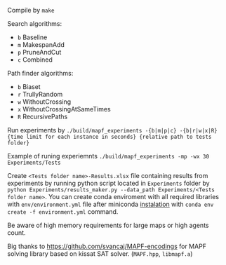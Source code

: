 Compile by `make`

Search algorithms:
- `b` Baseline
- `m` MakespanAdd
- `p` PruneAndCut
- `c` Combined

Path finder algorithms:
- `b` Biaset
- `r` TrullyRandom
- `w` WithoutCrossing
- `x` WithoutCrossingAtSameTimes
- `R` RecursivePaths

Run experiments by `./build/mapf_experiments -{b|m|p|c} -{b|r|w|x|R} {time limit for each instance in seconds} {relative path to tests folder}`

Example of runing experiemnts `./build/mapf_experiments -mp -wx 30 Experiments/Tests`

Create `<Tests folder name>-Results.xlsx` file containing results from experiments by running python script located in `Experiments` folder by `python Experiments/results_maker.py --data_path Experiments/<Tests folder name>`. You can create conda enviroment with all required libraries with `env/environment.yml` file after miniconda [instalation](https://docs.anaconda.com/miniconda/install/) with `conda env create -f environment.yml` command.


Be aware of high memory requirements for large maps or high agents count.

Big thanks to https://github.com/svancaj/MAPF-encodings for MAPF solving library based on kissat SAT solver. (`MAPF.hpp`, `libmapf.a`)
